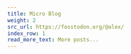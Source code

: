 ```yaml
---
title: Micro Blog
weight: 2
src_url: https://fosstodon.org/@alex/
index_row: 1
read_more_text: More posts...
---
```

